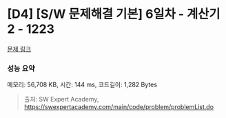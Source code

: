 # [D4] [S/W 문제해결 기본] 6일차 - 계산기2 - 1223 

[문제 링크](https://swexpertacademy.com/main/code/problem/problemDetail.do?contestProbId=AV14nnAaAFACFAYD) 

### 성능 요약

메모리: 56,708 KB, 시간: 144 ms, 코드길이: 1,282 Bytes



> 출처: SW Expert Academy, https://swexpertacademy.com/main/code/problem/problemList.do